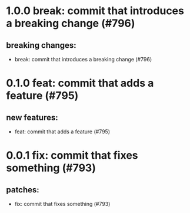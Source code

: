 # 1.0.0 break: commit that introduces a breaking change (#796)

## breaking changes:
* break: commit that introduces a breaking change (#796)

# 0.1.0 feat: commit that adds a feature (#795)

## new features:
* feat: commit that adds a feature (#795)

# 0.0.1 fix: commit that fixes something (#793)

## patches:
* fix: commit that fixes something (#793)

